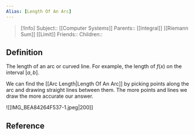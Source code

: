 ```yaml
---
Alias: [Length Of An Arc]
---
```

> [!Info]
> Subject:: [[Computer Systems]]
> Parents:: [[Integral]] [[Riemann Sum]] [[Limit]]
> Friends:: 
> Children:: 

## Definition
The length of an arc or curved line. For example, the length of $f(x)$ on the interval $[a,b]$. 

We can find the [[Arc Length|Length Of An Arc]] by picking points along the arc and drawing straight lines between them. The more points and lines we draw the more accurate our answer.



![[IMG_BEA84264F537-1.jpeg|200]]


## Reference
